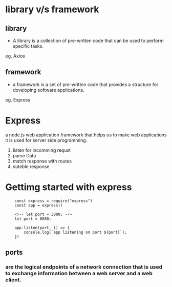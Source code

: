 # library v/s framework

## library
- A library is a collection of pre-written code that can be used to perform specific tasks.

eg. Axios

## framework
- a framework is a set of pre-written code that provides a structure for doveloping software applications.

eg. Express

# Express
a node.js web application framework that helps us to make web applications it is used for server side programming.


1) listen for incomming requst
2) parse Data
3) match response with routes
4) suteble response

# Gettimg started with express

        const express = require("express")
        const app = express()

        <!-- let port = 3000; -->
        let port = 8080;

        app.listen(port, () => {
            console.log(`app listening on port ${port}`);
        })

## ports
### are the logical endpoints of a network connection that is used to exchange information between a web server and a web client.

